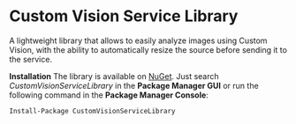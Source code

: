 # Custom Vision Service Library

A lightweight library that allows to easily analyze images using Custom Vision, with the ability to automatically resize the source before sending it to the service.

**Installation**
The library is available on [NuGet](https://www.nuget.org/packages/CustomVisionServiceLibrary/). Just search *CustomVisionServiceLibrary* in the **Package Manager GUI** or run the following command in the **Package Manager Console**:

    Install-Package CustomVisionServiceLibrary
